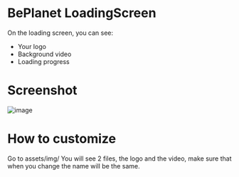 # BePlanet LoadingScreen
On the loading screen, you can see:
- Your logo
- Background video
- Loading progress

# Screenshot
![image](https://github.com/r1mess/FiveM-LoadingScreen-TheCrew2-Style/assets/162052849/dbcd8acf-e476-462d-a84a-f6a59724c9a0)

# How to customize
Go to assets/img/
You will see 2 files, the logo and the video, make sure that when you change the name will be the same.
